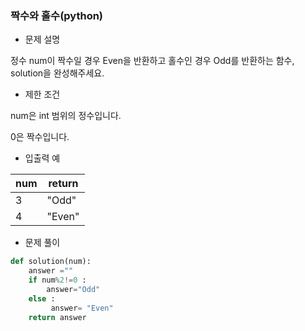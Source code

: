 ### 짝수와 홀수(python)

- 문제 설명

정수 num이 짝수일 경우 Even을 반환하고 홀수인 경우 Odd를 반환하는 함수, solution을 완성해주세요.



- 제한 조건

num은 int 범위의 정수입니다.

0은 짝수입니다.



- 입출력 예

| num  | return |
| ---- | ------ |
| 3    | "Odd"  |
| 4    | "Even" |



- 문제 풀이

```python
def solution(num):
    answer =""
    if num%2!=0 :
        answer="Odd"
    else :
         answer= "Even"
    return answer
```

